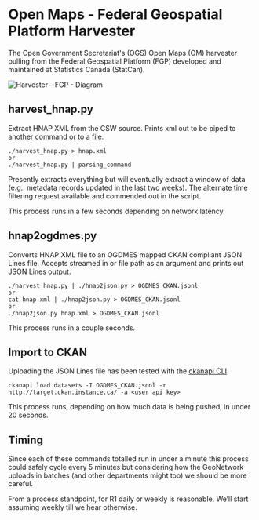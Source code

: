 # Open Maps - Federal Geospatial Platform Harvester
The Open Government Secretariat's (OGS) Open Maps (OM) harvester pulling from the Federal Geospatial Platform (FGP) developed and maintained at Statistics Canada (StatCan).

![Harvester - FGP - Diagram](https://raw.githubusercontent.com/open-data/harvester-FGP/master/docs/Harvest%20Diagram.png)

## harvest_hnap.py
Extract HNAP XML from the CSW source.  Prints xml out to be piped to another command or to a file.

```
./harvest_hnap.py > hnap.xml
or
./harvest_hnap.py | parsing_command
```

Presently extracts everything but will eventually extract a window of data (e.g.: metadata records updated in the last two weeks).  The alternate time filtering request available and commended out in the script.

This process runs in a few seconds depending on network latency.

## hnap2ogdmes.py
Converts HNAP XML file to an OGDMES mapped CKAN compliant JSON Lines file.  Accepts streamed in or file path as an argument and prints out JSON Lines output.

```
./harvest_hnap.py | ./hnap2json.py > OGDMES_CKAN.jsonl
or
cat hnap.xml | ./hnap2json.py > OGDMES_CKAN.jsonl
or
./hnap2json.py hnap.xml > OGDMES_CKAN.jsonl 
```

This process runs in a couple seconds.

## Import to CKAN
Uploading the JSON Lines file has been tested with the [ckanapi CLI](https://github.com/ckan/ckanapi)

```
ckanapi load datasets -I OGDMES_CKAN.jsonl -r http://target.ckan.instance.ca/ -a <user api key>
```

This process runs, depending on how much data is being pushed, in under 20 seconds.

## Timing
Since each of these commands totalled run in under a minute this process could safely cycle every 5 minutes but considering how the GeoNetwork uploads in batches (and other departments might too) we should be more careful.

From a process standpoint, for R1 daily or weekly is reasonable.  We’ll start assuming weekly till we hear otherwise.